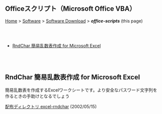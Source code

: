 ## Officeスクリプト（Microsoft Office VBA）<!-- omit in toc -->

[Home](https://oasis3855.github.io/webpage/) > [Software](https://oasis3855.github.io/webpage/software/index.html) > [Software Download](https://oasis3855.github.io/webpage/software/software-download.html) > ***office-scripts*** (this page)

<br />
<br />

- [RndChar 簡易乱数表作成 for Microsoft Excel](#rndchar-簡易乱数表作成-for-microsoft-excel)

<br />
<br />

## RndChar 簡易乱数表作成 for Microsoft Excel

簡易乱数表を作成するExcelワークシートです。より安全なパスワード文字列を作るときの手助けとなるでしょう

[配布ディレクトリ excel-rndchar](excel-rndchar/README.md) (2002/05/15)

<br />
<br />
